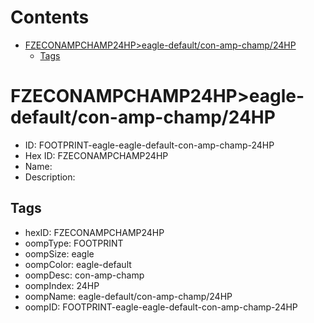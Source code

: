 



Contents
========

* [FZECONAMPCHAMP24HP>eagle-default/con-amp-champ/24HP](#fzeconampchamp24hpeagle-defaultcon-amp-champ24hp)
	* [Tags](#tags)

# FZECONAMPCHAMP24HP>eagle-default/con-amp-champ/24HP

- ID: FOOTPRINT-eagle-eagle-default-con-amp-champ-24HP
- Hex ID: FZECONAMPCHAMP24HP
- Name: 
- Description: 

## Tags

- hexID: FZECONAMPCHAMP24HP
- oompType: FOOTPRINT
- oompSize: eagle
- oompColor: eagle-default
- oompDesc: con-amp-champ
- oompIndex: 24HP
- oompName: eagle-default/con-amp-champ/24HP
- oompID: FOOTPRINT-eagle-eagle-default-con-amp-champ-24HP
